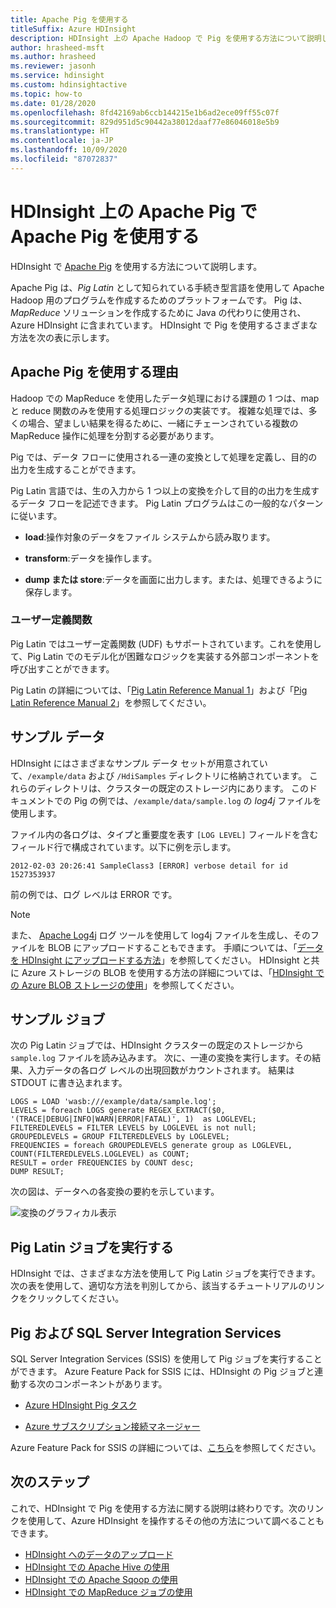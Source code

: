 ```yaml
---
title: Apache Pig を使用する
titleSuffix: Azure HDInsight
description: HDInsight 上の Apache Hadoop で Pig を使用する方法について説明します。
author: hrasheed-msft
ms.author: hrasheed
ms.reviewer: jasonh
ms.service: hdinsight
ms.custom: hdinsightactive
ms.topic: how-to
ms.date: 01/28/2020
ms.openlocfilehash: 8fd42169ab6ccb144215e1b6ad2ece09ff55c07f
ms.sourcegitcommit: 829d951d5c90442a38012daaf77e86046018e5b9
ms.translationtype: HT
ms.contentlocale: ja-JP
ms.lasthandoff: 10/09/2020
ms.locfileid: "87072837"
---
```

# <a name="use-apache-pig-with-apache-hadoop-on-hdinsight"></a>HDInsight 上の Apache Pig で Apache Pig を使用する

HDInsight で [Apache Pig](https://pig.apache.org/) を使用する方法について説明します。

Apache Pig は、*Pig Latin* として知られている手続き型言語を使用して Apache Hadoop 用のプログラムを作成するためのプラットフォームです。 Pig は、 *MapReduce* ソリューションを作成するために Java の代わりに使用され、Azure HDInsight に含まれています。 HDInsight で Pig を使用するさまざまな方法を次の表に示します。

## <a name="why-use-apache-pig"></a><a id="why"></a>Apache Pig を使用する理由

Hadoop での MapReduce を使用したデータ処理における課題の 1 つは、map と reduce 関数のみを使用する処理ロジックの実装です。 複雑な処理では、多くの場合、望ましい結果を得るために、一緒にチェーンされている複数の MapReduce 操作に処理を分割する必要があります。

Pig では、データ フローに使用される一連の変換として処理を定義し、目的の出力を生成することができます。

Pig Latin 言語では、生の入力から 1 つ以上の変換を介して目的の出力を生成するデータ フローを記述できます。 Pig Latin プログラムはこの一般的なパターンに従います。

* **load**:操作対象のデータをファイル システムから読み取ります。

* **transform**:データを操作します。

* **dump または store**:データを画面に出力します。または、処理できるように保存します。

### <a name="user-defined-functions"></a>ユーザー定義関数

Pig Latin ではユーザー定義関数 (UDF) もサポートされています。これを使用して、Pig Latin でのモデル化が困難なロジックを実装する外部コンポーネントを呼び出すことができます。

Pig Latin の詳細については、「[Pig Latin Reference Manual 1](https://archive.cloudera.com/cdh/3/pig/piglatin_ref1.html)」および「[Pig Latin Reference Manual 2](https://archive.cloudera.com/cdh/3/pig/piglatin_ref2.html)」を参照してください。

## <a name="example-data"></a><a id="data"></a>サンプル データ

HDInsight にはさまざまなサンプル データ セットが用意されていて、`/example/data` および `/HdiSamples` ディレクトリに格納されています。 これらのディレクトリは、クラスターの既定のストレージ内にあります。 このドキュメントでの Pig の例では、`/example/data/sample.log` の *log4j* ファイルを使用します。

ファイル内の各ログは、タイプと重要度を表す `[LOG LEVEL]` フィールドを含むフィールド行で構成されています。以下に例を示します。

```output
2012-02-03 20:26:41 SampleClass3 [ERROR] verbose detail for id 1527353937
```

前の例では、ログ レベルは ERROR です。

> [!NOTE]  
> また、 [Apache Log4j](https://en.wikipedia.org/wiki/Log4j) ログ ツールを使用して log4j ファイルを生成し、そのファイルを BLOB にアップロードすることもできます。 手順については、「[データを HDInsight にアップロードする方法](hdinsight-upload-data.md)」を参照してください。 HDInsight と共に Azure ストレージの BLOB を使用する方法の詳細については、「[HDInsight での Azure BLOB ストレージの使用](hdinsight-hadoop-use-blob-storage.md)」を参照してください。

## <a name="example-job"></a><a id="job"></a>サンプル ジョブ

次の Pig Latin ジョブでは、HDInsight クラスターの既定のストレージから `sample.log` ファイルを読み込みます。 次に、一連の変換を実行します。その結果、入力データの各ログ レベルの出現回数がカウントされます。 結果は STDOUT に書き込まれます。

```output
LOGS = LOAD 'wasb:///example/data/sample.log';
LEVELS = foreach LOGS generate REGEX_EXTRACT($0, '(TRACE|DEBUG|INFO|WARN|ERROR|FATAL)', 1)  as LOGLEVEL;
FILTEREDLEVELS = FILTER LEVELS by LOGLEVEL is not null;
GROUPEDLEVELS = GROUP FILTEREDLEVELS by LOGLEVEL;
FREQUENCIES = foreach GROUPEDLEVELS generate group as LOGLEVEL, COUNT(FILTEREDLEVELS.LOGLEVEL) as COUNT;
RESULT = order FREQUENCIES by COUNT desc;
DUMP RESULT;
```

次の図は、データへの各変換の要約を示しています。

![変換のグラフィカル表示][image-hdi-pig-data-transformation]

## <a name="run-the-pig-latin-job"></a><a id="run"></a>Pig Latin ジョブを実行する

HDInsight では、さまざまな方法を使用して Pig Latin ジョブを実行できます。 次の表を使用して、適切な方法を判別してから、該当するチュートリアルのリンクをクリックしてください。

## <a name="pig-and-sql-server-integration-services"></a>Pig および SQL Server Integration Services

SQL Server Integration Services (SSIS) を使用して Pig ジョブを実行することができます。 Azure Feature Pack for SSIS には、HDInsight の Pig ジョブと連動する次のコンポーネントがあります。

* [Azure HDInsight Pig タスク][pigtask]

* [Azure サブスクリプション接続マネージャー][connectionmanager]

Azure Feature Pack for SSIS の詳細については、[こちら][ssispack]を参照してください。

## <a name="next-steps"></a><a id="nextsteps"></a>次のステップ

これで、HDInsight で Pig を使用する方法に関する説明は終わりです。次のリンクを使用して、Azure HDInsight を操作するその他の方法について調べることもできます。

* [HDInsight へのデータのアップロード](hdinsight-upload-data.md)
* [HDInsight での Apache Hive の使用](./hadoop/hdinsight-use-hive.md)
* [HDInsight での Apache Sqoop の使用](hdinsight-use-sqoop.md)
* [HDInsight での MapReduce ジョブの使用](./hadoop/hdinsight-use-mapreduce.md)

[apachepig-home]: https://pig.apache.org/
[putty]: https://www.chiark.greenend.org.uk/~sgtatham/putty/download.html
[curl]: https://curl.haxx.se/
[pigtask]: https://msdn.microsoft.com/library/mt146781(v=sql.120).aspx
[connectionmanager]: https://msdn.microsoft.com/library/mt146773(v=sql.120).aspx
[ssispack]: https://msdn.microsoft.com/library/mt146770(v=sql.120).aspx
[hdinsight-admin-powershell]: hdinsight-administer-use-powershell.md

[hdinsight-use-hive]:../hdinsight-use-hive.md

[hdinsight-provision]: hdinsight-hadoop-provision-linux-clusters.md
[hdinsight-submit-jobs]:submit-apache-hadoop-jobs-programmatically.md#mapreduce-sdk

[Powershell-install-configure]: /powershell/azure/

[powershell-start]: https://technet.microsoft.com/library/hh847889.aspx


[image-hdi-pig-data-transformation]: ./media/use-pig/hdi-data-transformation.gif
